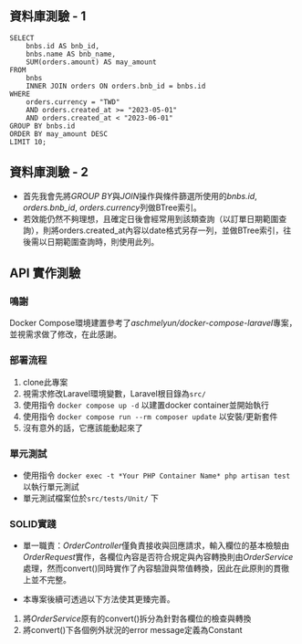 ## 資料庫測驗 - 1
    SELECT
	    bnbs.id AS bnb_id,
	    bnbs.name AS bnb_name,
	    SUM(orders.amount) AS may_amount
    FROM
	    bnbs
	    INNER JOIN orders ON orders.bnb_id = bnbs.id
    WHERE
	    orders.currency = "TWD"
	    AND orders.created_at >= "2023-05-01"
	    AND orders.created_at < "2023-06-01"
    GROUP BY bnbs.id
    ORDER BY may_amount DESC
    LIMIT 10;

## 資料庫測驗 - 2
 - 首先我會先將*GROUP BY*與*JOIN*操作與條件篩選所使用的*bnbs.id*, *orders.bnb_id*, *orders.currency*列做BTree索引。
 - 若效能仍然不夠理想，且確定日後會經常用到該類查詢（以訂單日期範圍查詢），則將orders.created_at內容以date格式另存一列，並做BTree索引，往後需以日期範圍查詢時，則使用此列。

## API 實作測驗
### 鳴謝
Docker Compose環境建置參考了*aschmelyun/docker-compose-laravel*專案，並視需求做了修改，在此感謝。

### 部署流程
 1. clone此專案
 2. 視需求修改Laravel環境變數，Laravel根目錄為`src/`
 3. 使用指令 `docker compose up -d` 以建置docker container並開始執行
 4. 使用指令 `docker compose run --rm composer update` 以安裝/更新套件
 5. 沒有意外的話，它應該能動起來了

### 單元測試

 - 使用指令 `docker exec -t *Your PHP Container Name* php artisan test` 以執行單元測試
 - 單元測試檔案位於`src/tests/Unit/` 下

###  SOLID實踐

 - 單一職責：*OrderController*僅負責接收與回應請求，輸入欄位的基本檢驗由*OrderRequest*實作，各欄位內容是否符合規定與內容轉換則由*OrderService*處理，然而convert()同時實作了內容驗證與幣值轉換，因此在此原則的貫徹上並不完整。

 - 本專案後續可透過以下方法使其更臻完善。
1. 將*OrderService*原有的convert()拆分為針對各欄位的檢查與轉換
2. 將convert()下各個例外狀況的error message定義為Constant
